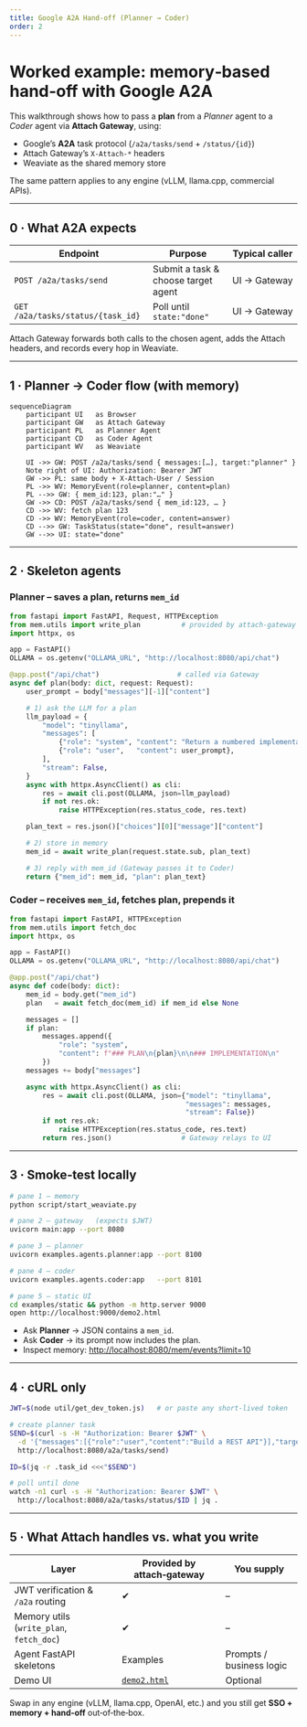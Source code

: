 ```yaml
---
title: Google A2A Hand‑off (Planner → Coder)
order: 2
---
```


# Worked example: memory‑based hand‑off with Google A2A

This walkthrough shows how to pass a **plan** from a *Planner* agent to a *Coder* agent via **Attach Gateway**, using:

* Google’s **A2A** task protocol (`/a2a/tasks/send` + `/status/{id}`)
* Attach Gateway’s `X‑Attach‑*` headers
* Weaviate as the shared memory store

The same pattern applies to any engine (vLLM, llama.cpp, commercial APIs).

---

## 0 · What A2A expects

| Endpoint | Purpose | Typical caller |
|----------|---------|----------------|
| `POST /a2a/tasks/send` | Submit a task & choose target agent | UI → Gateway |
| `GET  /a2a/tasks/status/{task_id}` | Poll until `state:"done"` | UI → Gateway |

Attach Gateway forwards both calls to the chosen agent, adds the Attach headers, and records every hop in Weaviate.

---

## 1 · Planner → Coder flow (with memory)

```mermaid
sequenceDiagram
    participant UI   as Browser
    participant GW   as Attach Gateway
    participant PL   as Planner Agent
    participant CD   as Coder Agent
    participant WV   as Weaviate

    UI ->> GW: POST /a2a/tasks/send { messages:[…], target:"planner" }
    Note right of UI: Authorization: Bearer JWT
    GW ->> PL: same body + X‑Attach‑User / Session
    PL ->> WV: MemoryEvent(role=planner, content=plan)
    PL -->> GW: { mem_id:123, plan:"…" }
    GW ->> CD: POST /a2a/tasks/send { mem_id:123, … }
    CD ->> WV: fetch plan 123
    CD ->> WV: MemoryEvent(role=coder, content=answer)
    CD -->> GW: TaskStatus(state="done", result=answer)
    GW -->> UI: state="done"
```

---

## 2 · Skeleton agents

### Planner – saves a plan, returns `mem_id`

```python
from fastapi import FastAPI, Request, HTTPException
from mem.utils import write_plan          # provided by attach‑gateway
import httpx, os

app = FastAPI()
OLLAMA = os.getenv("OLLAMA_URL", "http://localhost:8080/api/chat")

@app.post("/api/chat")                   # called via Gateway
async def plan(body: dict, request: Request):
    user_prompt = body["messages"][-1]["content"]

    # 1) ask the LLM for a plan
    llm_payload = {
        "model": "tinyllama",
        "messages": [
            {"role": "system", "content": "Return a numbered implementation plan."},
            {"role": "user",   "content": user_prompt},
        ],
        "stream": False,
    }
    async with httpx.AsyncClient() as cli:
        res = await cli.post(OLLAMA, json=llm_payload)
        if not res.ok:
            raise HTTPException(res.status_code, res.text)

    plan_text = res.json()["choices"][0]["message"]["content"]

    # 2) store in memory
    mem_id = await write_plan(request.state.sub, plan_text)

    # 3) reply with mem_id (Gateway passes it to Coder)
    return {"mem_id": mem_id, "plan": plan_text}
```

### Coder – receives `mem_id`, fetches plan, prepends it

```python
from fastapi import FastAPI, HTTPException
from mem.utils import fetch_doc
import httpx, os

app = FastAPI()
OLLAMA = os.getenv("OLLAMA_URL", "http://localhost:8080/api/chat")

@app.post("/api/chat")
async def code(body: dict):
    mem_id = body.get("mem_id")
    plan   = await fetch_doc(mem_id) if mem_id else None

    messages = []
    if plan:
        messages.append({
            "role": "system",
            "content": f"### PLAN\n{plan}\n\n### IMPLEMENTATION\n"
        })
    messages += body["messages"]

    async with httpx.AsyncClient() as cli:
        res = await cli.post(OLLAMA, json={"model": "tinyllama",
                                           "messages": messages,
                                           "stream": False})
        if not res.ok:
            raise HTTPException(res.status_code, res.text)
        return res.json()                 # Gateway relays to UI
```

---

## 3 · Smoke‑test locally

```bash
# pane 1 – memory
python script/start_weaviate.py

# pane 2 – gateway   (expects $JWT)
uvicorn main:app --port 8080

# pane 3 – planner
uvicorn examples.agents.planner:app --port 8100

# pane 4 – coder
uvicorn examples.agents.coder:app   --port 8101

# pane 5 – static UI
cd examples/static && python -m http.server 9000
open http://localhost:9000/demo2.html
```

* Ask **Planner** → JSON contains a `mem_id`.
* Ask **Coder** → its prompt now includes the plan.
* Inspect memory: <http://localhost:8080/mem/events?limit=10>

---

## 4 · cURL only

```bash
JWT=$(node util/get_dev_token.js)   # or paste any short‑lived token

# create planner task
SEND=$(curl -s -H "Authorization: Bearer $JWT" \
  -d '{"messages":[{"role":"user","content":"Build a REST API"}],"target":"planner"}' \
  http://localhost:8080/a2a/tasks/send)

ID=$(jq -r .task_id <<<"$SEND")

# poll until done
watch -n1 curl -s -H "Authorization: Bearer $JWT" \
  http://localhost:8080/a2a/tasks/status/$ID | jq .
```

---

## 5 · What Attach handles vs. what you write

| Layer | Provided by attach‑gateway | You supply |
|-------|---------------------------|------------|
| JWT verification & `/a2a` routing | ✔︎ | – |
| Memory utils (`write_plan`, `fetch_doc`) | ✔︎ | – |
| Agent FastAPI skeletons | Examples | Prompts / business logic |
| Demo UI | [`demo2.html`](../static/demo2.html) | Optional |

Swap in any engine (vLLM, llama.cpp, OpenAI, etc.) and you still get **SSO + memory + hand‑off** out‑of‑the‑box.